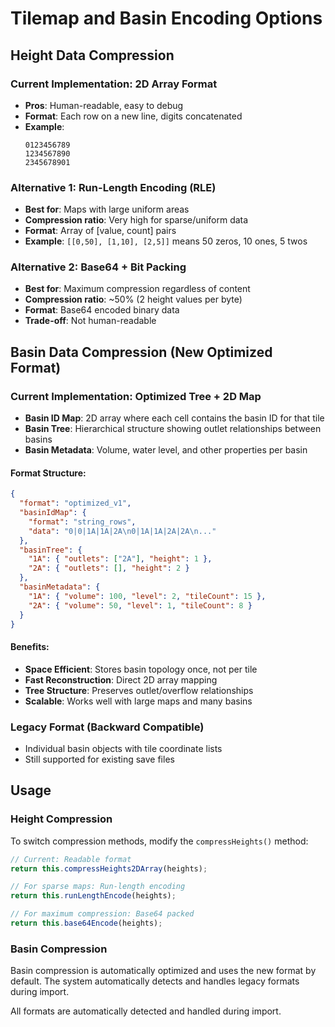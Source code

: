# Tilemap and Basin Encoding Options

## Height Data Compression

### Current Implementation: 2D Array Format

- **Pros**: Human-readable, easy to debug
- **Format**: Each row on a new line, digits concatenated
- **Example**:
  ```
  0123456789
  1234567890
  2345678901
  ```

### Alternative 1: Run-Length Encoding (RLE)

- **Best for**: Maps with large uniform areas
- **Compression ratio**: Very high for sparse/uniform data
- **Format**: Array of [value, count] pairs
- **Example**: `[[0,50], [1,10], [2,5]]` means 50 zeros, 10 ones, 5 twos

### Alternative 2: Base64 + Bit Packing

- **Best for**: Maximum compression regardless of content
- **Compression ratio**: ~50% (2 height values per byte)
- **Format**: Base64 encoded binary data
- **Trade-off**: Not human-readable

## Basin Data Compression (New Optimized Format)

### Current Implementation: Optimized Tree + 2D Map

- **Basin ID Map**: 2D array where each cell contains the basin ID for that tile
- **Basin Tree**: Hierarchical structure showing outlet relationships between basins
- **Basin Metadata**: Volume, water level, and other properties per basin

#### Format Structure:

```json
{
  "format": "optimized_v1",
  "basinIdMap": {
    "format": "string_rows",
    "data": "0|0|1A|1A|2A\n0|1A|1A|2A|2A\n..."
  },
  "basinTree": {
    "1A": { "outlets": ["2A"], "height": 1 },
    "2A": { "outlets": [], "height": 2 }
  },
  "basinMetadata": {
    "1A": { "volume": 100, "level": 2, "tileCount": 15 },
    "2A": { "volume": 50, "level": 1, "tileCount": 8 }
  }
}
```

#### Benefits:

- **Space Efficient**: Stores basin topology once, not per tile
- **Fast Reconstruction**: Direct 2D array mapping
- **Tree Structure**: Preserves outlet/overflow relationships
- **Scalable**: Works well with large maps and many basins

### Legacy Format (Backward Compatible)

- Individual basin objects with tile coordinate lists
- Still supported for existing save files

## Usage

### Height Compression

To switch compression methods, modify the `compressHeights()` method:

```javascript
// Current: Readable format
return this.compressHeights2DArray(heights);

// For sparse maps: Run-length encoding
return this.runLengthEncode(heights);

// For maximum compression: Base64 packed
return this.base64Encode(heights);
```

### Basin Compression

Basin compression is automatically optimized and uses the new format by default. The system automatically detects and handles legacy formats during import.

All formats are automatically detected and handled during import.
